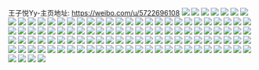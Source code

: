 王子悦Yy-主页地址: https://weibo.com/u/5722696108 
![](https://wx4.sinaimg.cn/mw2000/006fhQG8ly1h9gbd7owerj30vu133dqq.jpg) 
![](https://wx4.sinaimg.cn/mw2000/006fhQG8ly1h9gbd7gjc7j31in17gb29.jpg) 
![](https://wx4.sinaimg.cn/mw2000/006fhQG8ly1h9gbd7wgi5j30vv14egz7.jpg) 
![](https://wx4.sinaimg.cn/mw2000/006fhQG8ly1h9gbdaow8qj316o1kwqv5.jpg) 
![](https://wx4.sinaimg.cn/mw2000/006fhQG8ly1h9gbd6iu4bj31751kwnpd.jpg) 
![](https://wx4.sinaimg.cn/mw2000/006fhQG8ly1h9gbd7004fj31291el7wh.jpg) 
![](https://wx4.sinaimg.cn/mw2000/006fhQG8ly1h9gbd58hjsj32a333dkjo.jpg) 
![](https://wx4.sinaimg.cn/mw2000/006fhQG8ly1h9gekiwtqaj316o1kwb29.jpg) 
![](https://wx4.sinaimg.cn/mw2000/006fhQG8ly1h9gekjz0x3j32972ufb2b.jpg) 
![](https://wx4.sinaimg.cn/mw2000/006fhQG8ly1h9faulv40ij327r2v2x6p.jpg) 
![](https://wx4.sinaimg.cn/mw2000/006fhQG8ly1h9e6mkzwlxj316o1kwe81.jpg) 
![](https://wx4.sinaimg.cn/mw2000/006fhQG8ly1h9e6modlhmj32802yonpe.jpg) 
![](https://wx4.sinaimg.cn/mw2000/006fhQG8ly1h9e6mnogqbj316o1kwe81.jpg) 
![](https://wx4.sinaimg.cn/mw2000/006fhQG8ly1h9e6mprcljj320r2p0npe.jpg) 
![](https://wx4.sinaimg.cn/mw2000/006fhQG8ly1h9e6mownb3j31je2a0b29.jpg) 
![](https://wx4.sinaimg.cn/mw2000/006fhQG8ly1h9e6mkim8vj32002qiqv6.jpg) 
![](https://wx4.sinaimg.cn/mw2000/006fhQG8ly1h9e6mmsy59j316o1ib4qp.jpg) 
![](https://wx4.sinaimg.cn/mw2000/006fhQG8ly1h9e6mmefpgj316o1kw7wh.jpg) 
![](https://wx4.sinaimg.cn/mw2000/006fhQG8ly1h9e6mn8339j315u1jv7u5.jpg) 
![](https://wx4.sinaimg.cn/mw2000/006fhQG8ly1h9d2hrs1pcj30nq1y7alt.jpg) 
![](https://wx4.sinaimg.cn/mw2000/006fhQG8ly1h9d106v15xj316b1kw4qp.jpg) 
![](https://wx4.sinaimg.cn/mw2000/006fhQG8ly1h9d107k707j316u1kwb13.jpg) 
![](https://wx4.sinaimg.cn/mw2000/006fhQG8ly1h99ilptw32j315u0zkn6i.jpg) 
![](https://wx4.sinaimg.cn/mw2000/006fhQG8ly1h98d5s3b42j30u0140q7o.jpg) 
![](https://wx4.sinaimg.cn/mw2000/006fhQG8ly1h98d5rmxylj30u0134453.jpg) 
![](https://wx4.sinaimg.cn/mw2000/006fhQG8ly1h93ucis90nj312i0iidi3.jpg) 
![](https://wx4.sinaimg.cn/mw2000/006fhQG8ly1h8ndhwv67bj3140140nb0.jpg) 
![](https://wx4.sinaimg.cn/mw2000/006fhQG8ly1h8ndhpybo5j30wi13vtkw.jpg) 
![](https://wx4.sinaimg.cn/mw2000/006fhQG8ly1h8ndhuc741j31400qo43y.jpg) 
![](https://wx4.sinaimg.cn/mw2000/006fhQG8ly1h8ndhq76kej30wi161n6j.jpg) 
![](https://wx4.sinaimg.cn/mw2000/006fhQG8ly1h8ndhrtb37j32bc334b2a.jpg) 
![](https://wx4.sinaimg.cn/mw2000/006fhQG8ly1h8ndooe062j32801o07wi.jpg) 
![](https://wx4.sinaimg.cn/mw2000/006fhQG8ly1h8ndhsl0a3j31401407kz.jpg) 
![](https://wx4.sinaimg.cn/mw2000/006fhQG8ly1h8ndhtxr5aj31e030cx6p.jpg) 
![](https://wx4.sinaimg.cn/mw2000/006fhQG8ly1h8ndht33d6j3140140ayn.jpg) 
![](https://wx4.sinaimg.cn/mw2000/006fhQG8ly1h7orthcqj9j32dr36c4qs.jpg) 
![](https://wx4.sinaimg.cn/mw2000/006fhQG8ly1h7ortebmn4j31gt36cx6p.jpg) 
![](https://wx4.sinaimg.cn/mw2000/006fhQG8ly1h7ortcabfij316o1kw4li.jpg) 
![](https://wx4.sinaimg.cn/mw2000/006fhQG8ly1h7ortqmfvhj31gt36ckjo.jpg) 
![](https://wx4.sinaimg.cn/mw2000/006fhQG8ly1h7ortsb2euj32bu2bunpg.jpg) 
![](https://wx4.sinaimg.cn/mw2000/006fhQG8ly1h7ortnksiej31gt36cx6r.jpg) 
![](https://wx4.sinaimg.cn/mw2000/006fhQG8ly1h7ortckohlj31401hcws8.jpg) 
![](https://wx4.sinaimg.cn/mw2000/006fhQG8ly1h7ortk8afvj31gt36cx6q.jpg) 
![](https://wx4.sinaimg.cn/mw2000/006fhQG8ly1h7ortbqhr1j31gt36c7wi.jpg) 
![](https://wx4.sinaimg.cn/mw2000/006fhQG8ly1h7fnz09cmyj32dc2dcjy8.jpg) 
![](https://wx4.sinaimg.cn/mw2000/006fhQG8ly1h7fnyxykiej31o0280x6p.jpg) 
![](https://wx4.sinaimg.cn/mw2000/006fhQG8ly1h7fnyyzwyqj30o50uywhi.jpg) 
![](https://wx4.sinaimg.cn/mw2000/006fhQG8ly1h7fnyzned3j30zy0u0gov.jpg) 
![](https://wx4.sinaimg.cn/mw2000/006fhQG8ly1h7fnyym1lej30wt1al455.jpg) 
![](https://wx4.sinaimg.cn/mw2000/006fhQG8ly1h7fnz2ah52j327e2xvtrl.jpg) 
![](https://wx4.sinaimg.cn/mw2000/006fhQG8ly1h7fnyyc2kmj31hq14a0wo.jpg) 
![](https://wx4.sinaimg.cn/mw2000/006fhQG8ly1h77liigvj8j30xc188wfu.jpg) 
![](https://wx4.sinaimg.cn/mw2000/006fhQG8ly1h77lii8ra8j30xc189qc2.jpg) 
![](https://wx4.sinaimg.cn/mw2000/006fhQG8ly1h77lii01obj30xc189gzr.jpg) 
![](https://wx4.sinaimg.cn/mw2000/006fhQG8ly1h77liits8xj30xb18cdpc.jpg) 
![](https://wx4.sinaimg.cn/mw2000/006fhQG8ly1h77likfvyvj32oe3kj7gm.jpg) 
![](https://wx4.sinaimg.cn/mw2000/006fhQG8ly1h77liks4rvj30xc18bqce.jpg) 
![](https://wx4.sinaimg.cn/mw2000/006fhQG8ly1h6oynvzyjyj30kw0rfwfv.jpg) 
![](https://wx4.sinaimg.cn/mw2000/006fhQG8ly1h6oynw57rkj30kw0vg76h.jpg) 
![](https://wx4.sinaimg.cn/mw2000/006fhQG8ly1h6oynx1j5nj30kw1g879l.jpg) 
![](https://wx4.sinaimg.cn/mw2000/006fhQG8ly1h6oynwd4yhj30wi1a277o.jpg) 
![](https://wx4.sinaimg.cn/mw2000/006fhQG8ly1h6oynxcirzj316o1jmayp.jpg) 
![](https://wx4.sinaimg.cn/mw2000/006fhQG8ly1h6oynws6aoj316o1kwdky.jpg) 
![](https://wx4.sinaimg.cn/mw2000/006fhQG8ly1h6oynvqx36j30kw24514u.jpg) 
![](https://wx4.sinaimg.cn/mw2000/006fhQG8ly1h6oynvc7tej30kw2ii4qp.jpg) 
![](https://wx4.sinaimg.cn/mw2000/006fhQG8ly1h6oynuw082j30wh0hn74x.jpg) 
![](https://wx4.sinaimg.cn/mw2000/006fhQG8ly1h6lifnaaedj31fo2211kx.jpg) 
![](https://wx4.sinaimg.cn/mw2000/006fhQG8ly1h6lifmssq0j31o01o0k2u.jpg) 
![](https://wx4.sinaimg.cn/mw2000/006fhQG8ly1h6c7j6tlt4j316o1kwnpd.jpg) 
![](https://wx4.sinaimg.cn/mw2000/006fhQG8ly1h6c7j99pusj31611jf1kx.jpg) 
![](https://wx4.sinaimg.cn/mw2000/006fhQG8ly1h6c7j5jfawj316o1kw7wh.jpg) 
![](https://wx4.sinaimg.cn/mw2000/006fhQG8ly1h6c7j86t8vj316o1kw4qp.jpg) 
![](https://wx4.sinaimg.cn/mw2000/006fhQG8ly1h6c7j3dglnj32yo2yoqv6.jpg) 
![](https://wx4.sinaimg.cn/mw2000/006fhQG8ly1h6c7j1ewyuj31mc25sb2a.jpg) 
![](https://wx4.sinaimg.cn/mw2000/006fhQG8ly1h6c7j4im16j316o1kwkj0.jpg) 
![](https://wx4.sinaimg.cn/mw2000/006fhQG8ly1h6c7j5y7syj314j1hdq7a.jpg) 
![](https://wx4.sinaimg.cn/mw2000/006fhQG8ly1h6c7j44bafj316o1kwnb2.jpg) 
![](https://wx4.sinaimg.cn/mw2000/006fhQG8ly1h68yq24rtdj30wi0r5dvn.jpg) 
![](https://wx4.sinaimg.cn/mw2000/006fhQG8ly1h68yq3ib15j33342bc799.jpg) 
![](https://wx4.sinaimg.cn/mw2000/006fhQG8ly1h68yq1r7y3j33342g6e1b.jpg) 
![](https://wx4.sinaimg.cn/mw2000/006fhQG8ly1h68yq2e9p3j31kw16otz6.jpg) 
![](https://wx4.sinaimg.cn/mw2000/006fhQG8ly1h68yq2moyhj31e811o0x4.jpg) 
![](https://wx4.sinaimg.cn/mw2000/006fhQG8ly1h68yq303z5j31aq1qc1kx.jpg) 
![](https://wx4.sinaimg.cn/mw2000/006fhQG8ly1h68ypzewosj32c02c0dnx.jpg) 
![](https://wx4.sinaimg.cn/mw2000/006fhQG8ly1h68yq0ena8j31402941kx.jpg) 
![](https://wx4.sinaimg.cn/mw2000/006fhQG8ly1h68ypzwgv7j32nc2nc1kx.jpg) 
![](https://wx4.sinaimg.cn/mw2000/006fhQG8ly1h5qcvbx5rmj330c2087wh.jpg) 
![](https://wx4.sinaimg.cn/mw2000/006fhQG8ly1h5qcvp9f31j32yo2yohdt.jpg) 
![](https://wx4.sinaimg.cn/mw2000/006fhQG8ly1h5qcvv055uj30u00tqq9y.jpg) 
![](https://wx4.sinaimg.cn/mw2000/006fhQG8ly1h5qcvhx91zj31o01o0kjl.jpg) 
![](https://wx4.sinaimg.cn/mw2000/006fhQG8ly1h5qcvlzslnj31401o0nfn.jpg) 
![](https://wx4.sinaimg.cn/mw2000/006fhQG8ly1h5qcvkklbzj31o01o0e81.jpg) 
![](https://wx4.sinaimg.cn/mw2000/006fhQG8ly1h5qcvu72p8j31o01o07wi.jpg) 
![](https://wx4.sinaimg.cn/mw2000/006fhQG8ly1h5qcv8uw4pj31o01o0x6q.jpg) 
![](https://wx4.sinaimg.cn/mw2000/006fhQG8ly1h5qcvfxs6kj31o01o0x6q.jpg) 
![](https://wx4.sinaimg.cn/mw2000/006fhQG8ly1h58v6yxd8zj30q20hdwfg.jpg) 
![](https://wx4.sinaimg.cn/mw2000/006fhQG8ly1h521xvje63j31451hd1i4.jpg) 
![](https://wx4.sinaimg.cn/mw2000/006fhQG8ly1h521xsi1ehj316n1hv1kx.jpg) 
![](https://wx4.sinaimg.cn/mw2000/006fhQG8ly1h521xqe3p8j316o1kw1kx.jpg) 
![](https://wx4.sinaimg.cn/mw2000/006fhQG8ly1h521xtwb70j316o1kw4qp.jpg) 
![](https://wx4.sinaimg.cn/mw2000/006fhQG8ly1h521y0j0hcj31ew15rhdj.jpg) 
![](https://wx4.sinaimg.cn/mw2000/006fhQG8ly1h521y4186dj31o01o0qv5.jpg) 
![](https://wx4.sinaimg.cn/mw2000/006fhQG8ly1h521xzbrb1j314v1lkazr.jpg) 
![](https://wx4.sinaimg.cn/mw2000/006fhQG8ly1h4zr8g01zqj30oo17uk1m.jpg) 
![](https://wx4.sinaimg.cn/mw2000/006fhQG8ly1h4v2mp7r9gj315u1kwe1t.jpg) 
![](https://wx4.sinaimg.cn/mw2000/006fhQG8ly1h4v2mnsvdbj31o02804qp.jpg) 
![](https://wx4.sinaimg.cn/mw2000/006fhQG8ly1h4v2ml4nzkj31o0280qv5.jpg) 
![](https://wx4.sinaimg.cn/mw2000/006fhQG8ly1h47vn8j9fmj316o1kw7w3.jpg) 
![](https://wx4.sinaimg.cn/mw2000/006fhQG8ly1h47vn4tvw5j31o02807wi.jpg) 
![](https://wx4.sinaimg.cn/mw2000/006fhQG8ly1h47vn2i93vj31o02801ky.jpg) 
![](https://wx4.sinaimg.cn/mw2000/006fhQG8ly1h47vn6lhtvj30wi19017s.jpg) 
